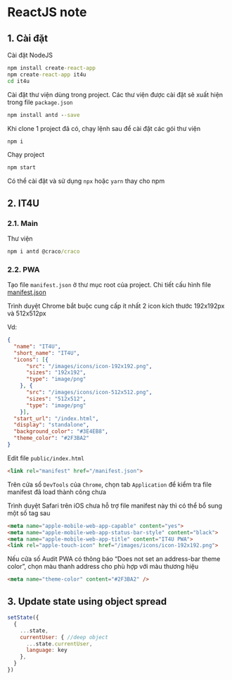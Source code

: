 
# ReactJS note

## 1. Cài đặt

  Cài đặt NodeJS

  ```cmd
  npm install create-react-app
  npm create-react-app it4u
  cd it4u
  ```

  Cài đặt thư viện dùng trong project. Các thư viện được cài đặt sẽ xuất hiện trong file `package.json`

  ```cmd
  npm install antd --save
  ```

  Khi clone 1 project đã có, chạy lệnh sau để cài đặt các gói thư viện

  ```cmd
  npm i
  ```

  Chạy project

  ```cmd
  npm start
  ```

  Có thể cài đặt và sử dụng ```npx``` hoặc ```yarn``` thay cho npm

## 2. IT4U

### 2.1. Main

  Thư viện

  ```cmd
  npm i antd @craco/craco
  ```

### 2.2. PWA

  Tạo file ```manifest.json``` ở thư mục root của project. Chi tiết cấu hình file [manifest.json](https://developer.mozilla.org/en-US/docs/Web/Manifest)

  Trình duyệt Chrome bắt buộc cung cấp ít nhất 2 icon kích thước 192x192px và 512x512px

  Vd:

  ```json
  {
    "name": "IT4U",
    "short_name": "IT4U",
    "icons": [{
        "src": "/images/icons/icon-192x192.png",
        "sizes": "192x192",
        "type": "image/png"
      }, {
        "src": "/images/icons/icon-512x512.png",
        "sizes": "512x512",
        "type": "image/png"
      }],
    "start_url": "/index.html",
    "display": "standalone",
    "background_color": "#3E4EB8",
    "theme_color": "#2F3BA2"
  }
  ```

  Edit file ```public/index.html```

  ```html
  <link rel="manifest" href="/manifest.json">
  ```

  Trên cửa sổ ```DevTools``` của ```Chrome```, chọn tab ```Application``` để kiểm tra file manifest đã load thành công chưa

  Trình duyệt Safari trên iOS chưa hỗ trợ file manifest này thì có thể bổ sung một số tag sau

  ```html
  <meta name="apple-mobile-web-app-capable" content="yes">
  <meta name="apple-mobile-web-app-status-bar-style" content="black">
  <meta name="apple-mobile-web-app-title" content="IT4U PWA">
  <link rel="apple-touch-icon" href="/images/icons/icon-192x192.png">
  ```

  Nếu cửa số Audit PWA có thông báo “Does not set an address-bar theme color”, chọn màu thanh address cho phù hợp với màu thương hiệu

  ```html
  <meta name="theme-color" content="#2F3BA2" />
  ```

## 3. Update state using object spread

  ```js
  setState({
    {
      ...state,
      currentUser: { //deep object
        ...state.currentUser,
        language: key
      },
    }
  })
  ```
